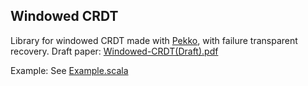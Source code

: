 ## Windowed CRDT

Library for windowed CRDT made with [Pekko](https://pekko.apache.org), with failure transparent recovery.
Draft paper: [Windowed-CRDT(Draft).pdf](Windowed_CRDT(Draft).pdf)

Example: See [Example.scala](src/main/scala/Example.scala)